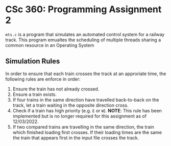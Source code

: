 # CSc 360: Programming Assignment 2

`mts.c` is a program that simulates an automated control system for a railway track. 
This program emualtes the scheduling of multiple threads sharing a common resource in an Operating System

## Simulation Rules
In order to ensure that each train crosses the track at an approriate time, the following rules are enforce in order:
1. Ensure the train has not already crossed.
2. Ensure a train exists.
3. If four trains in the same direction have travelled back-to-back on the track, let a train waiting in the opposite direction cross.
4. Check if a train has high priority (e.g. `E` or `W`). **NOTE**: This rule has been implemented but is no longer required for this assignment as of 12/03/2022.
5. If two compared trains are travelling in the same direction, the train which finished loading first crosses. If their loading times are the same the train that appears first in the input file crosses the track.
